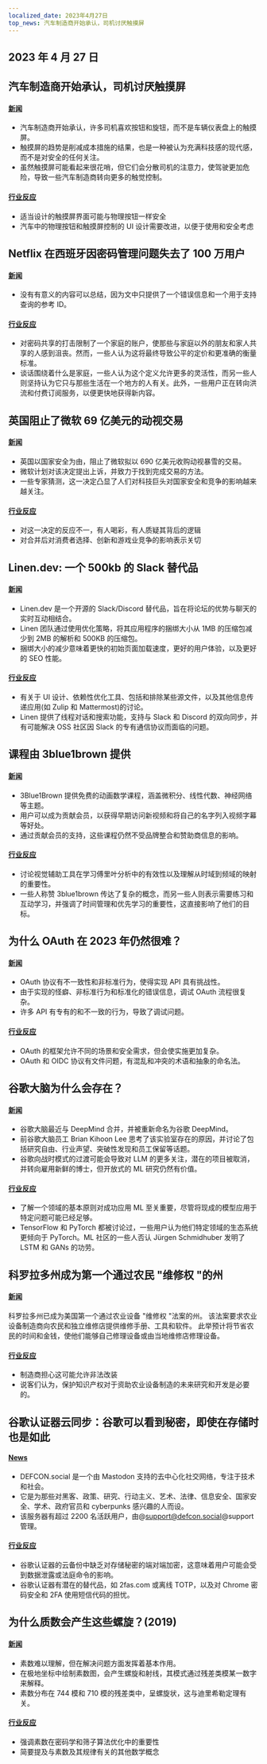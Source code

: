 ```yaml
---
localized_date: 2023年4月27日
top_news: 汽车制造商开始承认，司机讨厌触摸屏
---
```


## 2023 年 4 月 27 日

## 汽车制造商开始承认，司机讨厌触摸屏

#### [新闻](https://slate.com/business/2023/04/cars-buttons-touchscreens-vw-porsche-nissan-hyundai.html)

- 汽车制造商开始承认，许多司机喜欢按钮和旋钮，而不是车辆仪表盘上的触摸屏。
- 触摸屏的趋势是削减成本措施的结果，也是一种被认为充满科技感的现代感，而不是对安全的任何关注。
- 虽然触摸屏可能看起来很花哨，但它们会分散司机的注意力，使驾驶更加危险，导致一些汽车制造商转向更多的触觉控制。

#### [行业反应](http://news.ycombinator.com/item?id=35720865)

- 适当设计的触摸屏界面可能与物理按钮一样安全
- 汽车中的物理按钮和触摸屏控制的 UI 设计需要改进，以便于使用和安全考虑

## Netflix 在西班牙因密码管理问题失去了 100 万用户

#### [新闻](https://www.bloomberg.com/news/articles/2023-04-25/netflix-loses-1-million-users-in-spain-over-password-policing)

- 没有有意义的内容可以总结，因为文中只提供了一个错误信息和一个用于支持查询的参考 ID。

#### [行业反应](http://news.ycombinator.com/item?id=35710269)

- 对密码共享的打击限制了一个家庭的账户，使那些与家庭以外的朋友和家人共享的人感到沮丧。然而，一些人认为这将最终导致公平的定价和更准确的衡量标准。
- 谈话围绕着什么是家庭，一些人认为这个定义允许更多的灵活性，而另一些人则坚持认为它只与那些生活在一个地方的人有关。此外，一些用户正在转向洪流和付费订阅服务，以便更快地获得新内容。

## 英国阻止了微软 69 亿美元的动视交易

#### [新闻](https://www.bloomberg.com/news/articles/2023-04-26/microsoft-s-69-billion-activision-deal-blocked-by-uk-watchdog)

- 英国以国家安全为由，阻止了微软拟以 690 亿美元收购动视暴雪的交易。
- 微软计划对该决定提出上诉，并致力于找到完成交易的方法。
- 一些专家猜测，这一决定凸显了人们对科技巨头对国家安全和竞争的影响越来越关注。

#### [行业反应](http://news.ycombinator.com/item?id=35711968)

- 对这一决定的反应不一，有人喝彩，有人质疑其背后的逻辑
- 对合并后对消费者选择、创新和游戏业竞争的影响表示关切

## Linen.dev: 一个 500kb 的 Slack 替代品

#### [新闻](https://www.linen.dev/s/linen/t/10511167/linen-dev-the-500kb-slack-alternative)

- Linen.dev 是一个开源的 Slack/Discord 替代品，旨在将论坛的优势与聊天的实时互动相结合。
- Linen 团队通过使用优化策略，将其应用程序的捆绑大小从 1MB 的压缩包减少到 2MB 的解析和 500KB 的压缩包。
- 捆绑大小的减少意味着更快的初始页面加载速度，更好的用户体验，以及更好的 SEO 性能。

#### [行业反应](http://news.ycombinator.com/item?id=35718417)

- 有关于 UI 设计、依赖性优化工具、包括和排除某些源文件，以及其他信息传递应用(如 Zulip 和 Mattermost)的讨论。
- Linen 提供了线程对话和搜索功能，支持与 Slack 和 Discord 的双向同步，并有可能解决 OSS 社区因 Slack 的专有通信协议而面临的问题。

## 课程由 3blue1brown 提供

#### [新闻](https://www.3blue1brown.com/)

- 3Blue1Brown 提供免费的动画数学课程，涵盖微积分、线性代数、神经网络等主题。
- 用户可以成为贡献会员，以获得早期访问新视频和将自己的名字列入视频字幕等好处。
- 通过贡献会员的支持，这些课程仍然不受品牌整合和赞助商信息的影响。

#### [行业反应](http://news.ycombinator.com/item?id=35714228)

- 讨论视觉辅助工具在学习傅里叶分析中的有效性以及理解从时域到频域的映射的重要性。
- 一些人称赞 3blue1brown 传达了复杂的概念，而另一些人则表示需要练习和互动学习，并强调了时间管理和优先学习的重要性，这直接影响了他们的目标。

## 为什么 OAuth 在 2023 年仍然很难？

#### [新闻](https://www.nango.dev/blog/why-is-oauth-still-hard)

- OAuth 协议有不一致性和非标准行为，使得实现 API 具有挑战性。
- 由于实现的怪癖、非标准行为和标准化的错误信息，调试 OAuth 流程很复杂。
- 许多 API 有专有的和不一致的行为，导致了调试问题。

#### [行业反应](http://news.ycombinator.com/item?id=35713518)

- OAuth 的框架允许不同的场景和安全需求，但会使实施更加复杂。
- OAuth 和 OIDC 协议有文件问题，有混乱和冲突的术语和抽象的命名法。

## 谷歌大脑为什么会存在？

#### [新闻](https://www.moderndescartes.com/essays/why_brain/)

- 谷歌大脑最近与 DeepMind 合并，并被重新命名为谷歌 DeepMind。
- 前谷歌大脑员工 Brian Kihoon Lee 思考了该实验室存在的原因，并讨论了包括研究自由、行业声望、突破性发现和员工保留等话题。
- 谷歌向战时模式的过渡可能会导致对 LLM 的更多关注，潜在的项目被取消，并转向雇用新鲜的博士，但开放式的 ML 研究仍然有价值。

#### [行业反应](http://news.ycombinator.com/item?id=35716216)

- 了解一个领域的基本原则对成功应用 ML 至关重要，尽管将现成的模型应用于特定问题可能已经足够。
- TensorFlow 和 PyTorch 都被讨论过，一些用户认为他们特定领域的生态系统更倾向于 PyTorch。ML 社区的一些人否认 Jürgen Schmidhuber 发明了 LSTM 和 GANs 的功劳。

## 科罗拉多州成为第一个通过农民 "维修权 "的州

#### [新闻](https://www.wivb.com/news/colorado-becomes-1st-to-pass-right-to-repair-for-farmers/)

科罗拉多州已成为美国第一个通过农业设备 "维修权 "法案的州。
该法案要求农业设备制造商向农民和独立维修店提供维修手册、工具和软件。
此举预计将节省农民的时间和金钱，使他们能够自己修理设备或由当地维修店修理设备。

#### [行业反应](http://news.ycombinator.com/item?id=35714294)

- 制造商担心这可能允许非法改装
- 说客们认为，保护知识产权对于资助农业设备制造的未来研究和开发是必要的。

## 谷歌认证器云同步：谷歌可以看到秘密，即使在存储时也是如此

#### [News](https://defcon.social/@mysk/110262313275622023)

- DEFCON.social 是一个由 Mastodon 支持的去中心化社交网络，专注于技术和社会。
- 它是为那些对黑客、政策、研究、行动主义、艺术、法律、信息安全、国家安全、学术、政府官员和 cyberpunks 感兴趣的人而设。
- 该服务器有超过 2200 名活跃用户，由@support@defcon.social@support 管理。

#### [行业反应](http://news.ycombinator.com/item?id=35708869)

- 谷歌认证器的云备份中缺乏对存储秘密的端对端加密，这意味着用户可能会受到数据泄露或法庭命令的影响。
- 谷歌认证器有潜在的替代品，如 2fas.com 或离线 TOTP，以及对 Chrome 密码安全和 2FA 使用短信代码的担忧。

## 为什么质数会产生这些螺旋？(2019)

#### [新闻](https://www.3blue1brown.com/lessons/prime-spirals)

- 素数难以理解，但在解决问题方面发挥着基本作用。
- 在极地坐标中绘制素数图，会产生螺旋和射线，其模式通过残差类模某一数字来解释。
- 素数分布在 744 模和 710 模的残差类中，呈螺旋状，这与迪里希勒定理有关。

#### [行业反应](http://news.ycombinator.com/item?id=35708359)

- 强调素数在密码学和筛子算法优化中的重要性
- 简要提及与素数及其规律有关的其他数学概念


